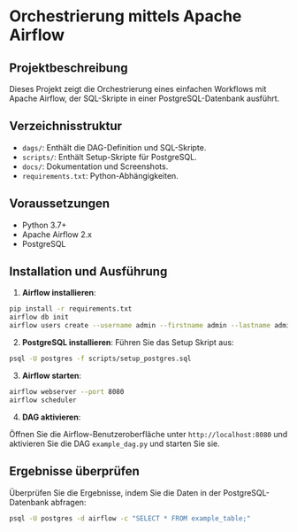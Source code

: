 # Orchestrierung mittels Apache Airflow

## Projektbeschreibung
Dieses Projekt zeigt die Orchestrierung eines einfachen Workflows mit Apache Airflow, der SQL-Skripte in einer PostgreSQL-Datenbank ausführt.

## Verzeichnisstruktur
- `dags/`: Enthält die DAG-Definition und SQL-Skripte.
- `scripts/`: Enthält Setup-Skripte für PostgreSQL.
- `docs/`: Dokumentation und Screenshots.
- `requirements.txt`: Python-Abhängigkeiten.

## Voraussetzungen
- Python 3.7+
- Apache Airflow 2.x
- PostgreSQL

## Installation und Ausführung

1. **Airflow installieren**:

```bash
pip install -r requirements.txt
airflow db init
airflow users create --username admin --firstname admin --lastname admin --role Admin --email
```

2. **PostgreSQL installieren**:
Führen Sie das Setup Skript aus:

```bash
psql -U postgres -f scripts/setup_postgres.sql
``` 

3. **Airflow starten**:

```bash
airflow webserver --port 8080
airflow scheduler
```

4. **DAG aktivieren**:

Öffnen Sie die Airflow-Benutzeroberfläche unter `http://localhost:8080` und aktivieren Sie die DAG `example_dag.py` und starten Sie sie.

## Ergebnisse überprüfen
Überprüfen Sie die Ergebnisse, indem Sie die Daten in der PostgreSQL-Datenbank abfragen:

```bash
psql -U postgres -d airflow -c "SELECT * FROM example_table;"
```